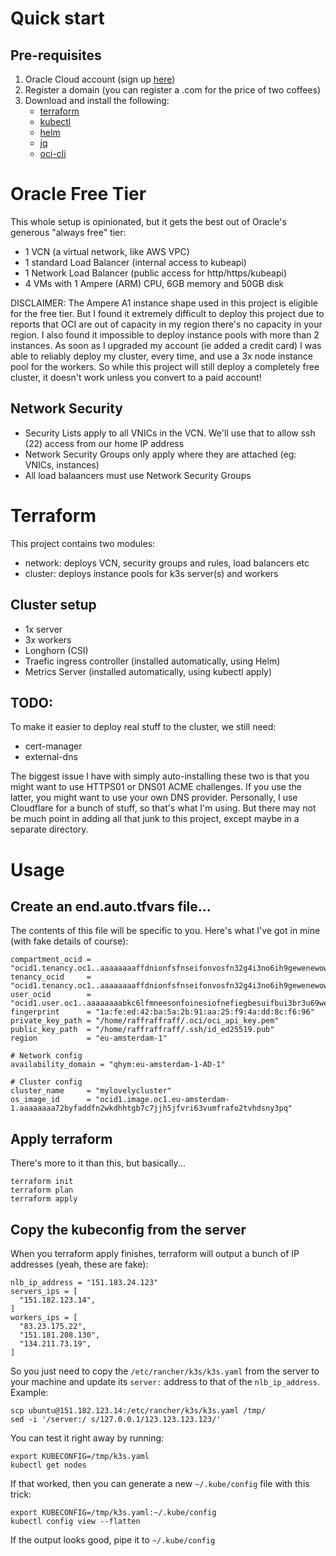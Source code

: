 # Quick start
## Pre-requisites
1. Oracle Cloud account (sign up [here](https://signup.cloud.oracle.com0))
2. Register a domain (you can register a .com for the price of two coffees)
3. Download and install the following:
   - [terraform](https://www.terraform.io/downloads)
   - [kubectl](https://kubernetes.io/docs/tasks/tools)
   - [helm](https://helm.sh/docs/intro/install)
   - [jq](https://stedolan.github.io/jq/download)
   - [oci-cli](https://github.com/oracle/oci-cli/releases)

# Oracle Free Tier
This whole setup is opinionated, but it gets the best out of Oracle's generous "always free" tier:
- 1 VCN (a virtual network, like AWS VPC)
- 1 standard Load Balancer (internal access to kubeapi)
- 1 Network Load Balancer (public access for http/https/kubeapi)
- 4 VMs with 1 Ampere (ARM) CPU, 6GB memory and 50GB disk

DISCLAIMER: The Ampere A1 instance shape used in this project is eligible for the free tier. But I found it extremely difficult to deploy this project due to reports that OCI are out of capacity in my region there's no capacity in your region. I also found it impossible to deploy instance pools with more than 2 instances. As soon as I upgraded my account (ie added a credit card) I was able to reliably deploy my cluster, every time, and use a 3x node instance pool for the workers. So while this project will still deploy a completely free cluster, it doesn't work unless you convert to a paid account!

## Network Security
- Security Lists apply to all VNICs in the VCN. We'll use that to allow ssh (22) access from our home IP address
- Network Security Groups only apply where they are attached (eg: VNICs, instances)
- All load balaancers must use Network Security Groups

# Terraform
This project contains two modules:
- network: deploys VCN, security groups and rules, load balancers etc
- cluster: deploys instance pools for k3s server(s) and workers

## Cluster setup
- 1x server
- 3x workers
- Longhorn (CSI)
- Traefic ingress controller (installed automatically, using Helm)
- Metrics Server (installed automatically, using kubectl apply)

## TODO:
To make it easier to deploy real stuff to the cluster, we still need:
- cert-manager
- external-dns

The biggest issue I have with simply auto-installing these two is that you might want to use HTTPS01 or DNS01 ACME challenges. If you use the latter, you might want to use your own DNS provider. Personally, I use Cloudflare for a bunch of stuff, so that's what I'm using. But there may not be much point in adding all that junk to this project, except maybe in a separate directory. 

# Usage
## Create an end.auto.tfvars file...
The contents of this file will be specific to you. Here's what I've got in mine (with fake details of course):
```
compartment_ocid = "ocid1.tenancy.oc1..aaaaaaaaffdnionfsfnseifonvosfn32g4i3no6ih9gewenewowntio32nos"
tenancy_ocid     = "ocid1.tenancy.oc1..aaaaaaaaffdnionfsfnseifonvosfn32g4i3no6ih9gewenewowntio32nos"
user_ocid        = "ocid1.user.oc1..aaaaaaaabkc6lfmneesonfoinesiofnefiegbesuifbui3br3u69wet9wbt3"
fingerprint      = "1a:fe:ed:42:ba:5a:2b:91:aa:25:f9:4a:dd:8c:f6:96"
private_key_path = "/home/raffraffraff/.oci/oci_api_key.pem"
public_key_path  = "/home/raffraffraff/.ssh/id_ed25519.pub"
region           = "eu-amsterdam-1"

# Network config
availability_domain = "qhym:eu-amsterdam-1-AD-1"

# Cluster config
cluster_name     = "mylovelycluster"
os_image_id      = "ocid1.image.oc1.eu-amsterdam-1.aaaaaaaa72byfaddfn2wkdhhtgb7c7jjh5jfvri63vumfrafo2tvhdsny3pq"
```
 
## Apply terraform
There's more to it than this, but basically...
```
terraform init
terraform plan
terraform apply
```

## Copy the kubeconfig from the server
When you terraform apply finishes, terraform will output a bunch of IP addresses (yeah, these are fake):
```
nlb_ip_address = "151.183.24.123"
servers_ips = [
  "151.182.123.14",
]
workers_ips = [
  "83.23.175.22",
  "151.181.208.130",
  "134.211.73.19",
]
```

So you just need to copy the `/etc/rancher/k3s/k3s.yaml` from the server to your machine and update its `server:` address to that of the `nlb_ip_address`. Example:
```
scp ubuntu@151.182.123.14:/etc/rancher/k3s/k3s.yaml /tmp/
sed -i '/server:/ s/127.0.0.1/123.123.123.123/'
```

You can test it right away by running:
```
export KUBECONFIG=/tmp/k3s.yaml
kubectl get nodes
```

If that worked, then you can generate a new `~/.kube/config` file with this trick:
```
export KUBECONFIG=/tmp/k3s.yaml:~/.kube/config
kubectl config view --flatten
```

If the output looks good, pipe it to `~/.kube/config`
